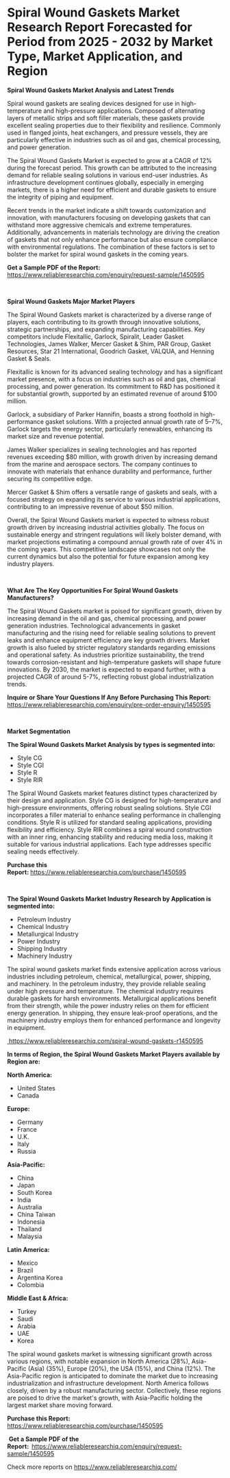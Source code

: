<p><h1>Spiral Wound Gaskets Market Research Report Forecasted for Period from 2025 -  2032 by Market Type, Market Application, and Region</h1></p><p><strong>Spiral Wound Gaskets Market Analysis and Latest Trends</strong></p>
<p><p>Spiral wound gaskets are sealing devices designed for use in high-temperature and high-pressure applications. Composed of alternating layers of metallic strips and soft filler materials, these gaskets provide excellent sealing properties due to their flexibility and resilience. Commonly used in flanged joints, heat exchangers, and pressure vessels, they are particularly effective in industries such as oil and gas, chemical processing, and power generation.</p><p>The Spiral Wound Gaskets Market is expected to grow at a CAGR of 12% during the forecast period. This growth can be attributed to the increasing demand for reliable sealing solutions in various end-user industries. As infrastructure development continues globally, especially in emerging markets, there is a higher need for efficient and durable gaskets to ensure the integrity of piping and equipment.</p><p>Recent trends in the market indicate a shift towards customization and innovation, with manufacturers focusing on developing gaskets that can withstand more aggressive chemicals and extreme temperatures. Additionally, advancements in materials technology are driving the creation of gaskets that not only enhance performance but also ensure compliance with environmental regulations. The combination of these factors is set to bolster the market for spiral wound gaskets in the coming years.</p></p>
<p><strong>Get a Sample PDF of the Report:&nbsp;</strong> <a href="https://www.reliableresearchiq.com/enquiry/request-sample/1450595?utm_campaign=3524&utm_medium=2&utm_source=Github&utm_content=ia&utm_term=02042025&utm_id=spiral-wound-gaskets">https://www.reliableresearchiq.com/enquiry/request-sample/1450595</a></p>
<p>&nbsp;</p>
<p><strong>Spiral Wound Gaskets Major Market Players</strong></p>
<p><p>The Spiral Wound Gaskets market is characterized by a diverse range of players, each contributing to its growth through innovative solutions, strategic partnerships, and expanding manufacturing capabilities. Key competitors include Flexitallic, Garlock, Spiralit, Leader Gasket Technologies, James Walker, Mercer Gasket & Shim, PAR Group, Gasket Resources, Star 21 International, Goodrich Gasket, VALQUA, and Henning Gasket & Seals.</p><p>Flexitallic is known for its advanced sealing technology and has a significant market presence, with a focus on industries such as oil and gas, chemical processing, and power generation. Its commitment to R&D has positioned it for substantial growth, supported by an estimated revenue of around $100 million.</p><p>Garlock, a subsidiary of Parker Hannifin, boasts a strong foothold in high-performance gasket solutions. With a projected annual growth rate of 5–7%, Garlock targets the energy sector, particularly renewables, enhancing its market size and revenue potential.</p><p>James Walker specializes in sealing technologies and has reported revenues exceeding $80 million, with growth driven by increasing demand from the marine and aerospace sectors. The company continues to innovate with materials that enhance durability and performance, further securing its competitive edge.</p><p>Mercer Gasket & Shim offers a versatile range of gaskets and seals, with a focused strategy on expanding its service to various industrial applications, contributing to an impressive revenue of about $50 million.</p><p>Overall, the Spiral Wound Gaskets market is expected to witness robust growth driven by increasing industrial activities globally. The focus on sustainable energy and stringent regulations will likely bolster demand, with market projections estimating a compound annual growth rate of over 4% in the coming years. This competitive landscape showcases not only the current dynamics but also the potential for future expansion among key industry players.</p></p>
<p>&nbsp;</p>
<p><strong>What Are The Key Opportunities For Spiral Wound Gaskets Manufacturers?</strong></p>
<p><p>The Spiral Wound Gaskets market is poised for significant growth, driven by increasing demand in the oil and gas, chemical processing, and power generation industries. Technological advancements in gasket manufacturing and the rising need for reliable sealing solutions to prevent leaks and enhance equipment efficiency are key growth drivers. Market growth is also fueled by stricter regulatory standards regarding emissions and operational safety. As industries prioritize sustainability, the trend towards corrosion-resistant and high-temperature gaskets will shape future innovations. By 2030, the market is expected to expand further, with a projected CAGR of around 5-7%, reflecting robust global industrialization trends.</p></p>
<p><strong>Inquire or Share Your Questions If Any Before Purchasing This Report:</strong> <a href="https://www.reliableresearchiq.com/enquiry/pre-order-enquiry/1450595?utm_campaign=3524&utm_medium=2&utm_source=Github&utm_content=ia&utm_term=02042025&utm_id=spiral-wound-gaskets">https://www.reliableresearchiq.com/enquiry/pre-order-enquiry/1450595</a></p>
<p>&nbsp;</p>
<p><strong>Market Segmentation</strong></p>
<p><strong>The Spiral Wound Gaskets Market Analysis by types is segmented into:</strong></p>
<p><ul><li>Style CG</li><li>Style CGI</li><li>Style R</li><li>Style RIR</li></ul></p>
<p><p>The Spiral Wound Gaskets market features distinct types characterized by their design and application. Style CG is designed for high-temperature and high-pressure environments, offering robust sealing solutions. Style CGI incorporates a filler material to enhance sealing performance in challenging conditions. Style R is utilized for standard sealing applications, providing flexibility and efficiency. Style RIR combines a spiral wound construction with an inner ring, enhancing stability and reducing media loss, making it suitable for various industrial applications. Each type addresses specific sealing needs effectively.</p></p>
<p><strong>Purchase this Report:&nbsp;</strong><a href="https://www.reliableresearchiq.com/purchase/1450595?utm_campaign=3524&utm_medium=2&utm_source=Github&utm_content=ia&utm_term=02042025&utm_id=spiral-wound-gaskets">https://www.reliableresearchiq.com/purchase/1450595</a></p>
<p>&nbsp;</p>
<p><strong>The Spiral Wound Gaskets Market Industry Research by Application is segmented into:</strong></p>
<p><ul><li>Petroleum Industry</li><li>Chemical Industry</li><li>Metallurgical Industry</li><li>Power Industry</li><li>Shipping Industry</li><li>Machinery Industry</li></ul></p>
<p><p>The spiral wound gaskets market finds extensive application across various industries including petroleum, chemical, metallurgical, power, shipping, and machinery. In the petroleum industry, they provide reliable sealing under high pressure and temperature. The chemical industry requires durable gaskets for harsh environments. Metallurgical applications benefit from their strength, while the power industry relies on them for efficient energy generation. In shipping, they ensure leak-proof operations, and the machinery industry employs them for enhanced performance and longevity in equipment.</p></p>
<p><a href="https://www.reliableresearchiq.com/spiral-wound-gaskets-r1450595?utm_campaign=3524&utm_medium=2&utm_source=Github&utm_content=ia&utm_term=02042025&utm_id=spiral-wound-gaskets">&nbsp;https://www.reliableresearchiq.com/spiral-wound-gaskets-r1450595</a></p>
<p><strong>In terms of Region, the Spiral Wound Gaskets Market Players available by Region are:</strong></p>
<p>
    <p> <strong> North America: </strong>
        <ul>
            <li>United States</li>
            <li>Canada</li>
        </ul>
        </p> 
    <p> <strong> Europe: </strong>
        <ul>
            <li>Germany</li>
            <li>France</li>
            <li>U.K.</li>
            <li>Italy</li>
            <li>Russia</li>
        </ul>
        </p> 
    <p> <strong> Asia-Pacific: </strong>
        <ul>
            <li>China</li>
            <li>Japan</li>
            <li>South Korea</li>
            <li>India</li>
            <li>Australia</li>
            <li>China Taiwan</li>
            <li>Indonesia</li>
            <li>Thailand</li>
            <li>Malaysia</li>
        </ul>
        </p> 
    <p> <strong> Latin America: </strong>
        <ul>
            <li>Mexico</li>
            <li>Brazil</li>
            <li>Argentina Korea</li>
            <li>Colombia</li>
        </ul>
        </p> 
    <p> <strong> Middle East & Africa: </strong>
        <ul>
            <li>Turkey</li>
            <li>Saudi</li>
            <li>Arabia</li>
            <li>UAE</li>
            <li>Korea</li>
        </ul>
    </p>
    </p>
<p><p>The spiral wound gaskets market is witnessing significant growth across various regions, with notable expansion in North America (28%), Asia-Pacific (Asia) (35%), Europe (20%), the USA (15%), and China (12%). The Asia-Pacific region is anticipated to dominate the market due to increasing industrialization and infrastructure development. North America follows closely, driven by a robust manufacturing sector. Collectively, these regions are poised to drive the market's growth, with Asia-Pacific holding the largest market share moving forward.</p></p>
<p><strong>Purchase this Report: </strong><a href="https://www.reliableresearchiq.com/purchase/1450595?utm_campaign=3524&utm_medium=2&utm_source=Github&utm_content=ia&utm_term=02042025&utm_id=spiral-wound-gaskets">https://www.reliableresearchiq.com/purchase/1450595</a></p>
<p>&nbsp;<strong>Get a Sample PDF of the Report:&nbsp;&nbsp;</strong><a href="https://www.reliableresearchiq.com/enquiry/request-sample/1450595?utm_campaign=3524&utm_medium=2&utm_source=Github&utm_content=ia&utm_term=02042025&utm_id=spiral-wound-gaskets">https://www.reliableresearchiq.com/enquiry/request-sample/1450595</a></p>
<p><strong></strong></p>
<p>Check more reports on <a href="https://www.reliableresearchiq.com/?utm_campaign=3524&utm_medium=2&utm_source=Github&utm_content=ia&utm_term=02042025&utm_id=spiral-wound-gaskets">https://www.reliableresearchiq.com/</a></p>